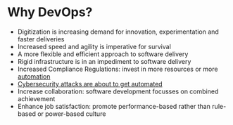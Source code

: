 # Why DevOps?

* Digitization is increasing demand for innovation, experimentation and faster deliveries
* Increased speed and agility is imperative for survival
* A more flexible and efficient approach to software delivery
* Rigid infrastructure is in an impediment to software delivery
* Increased Compliance Regulations: invest in more resources or more [automation](https://www.cigen.com.au/cigenblog/how-rpa-increase-compliance-enterprise-automation)
* [Cybersecurity attacks are about to get automated](https://www.entrepreneur.com/article/325142)
* Increase collaboration: software development focusses on combined achievement
* Enhance job satisfaction: promote performance-based rather than rule-based or power-based culture 



